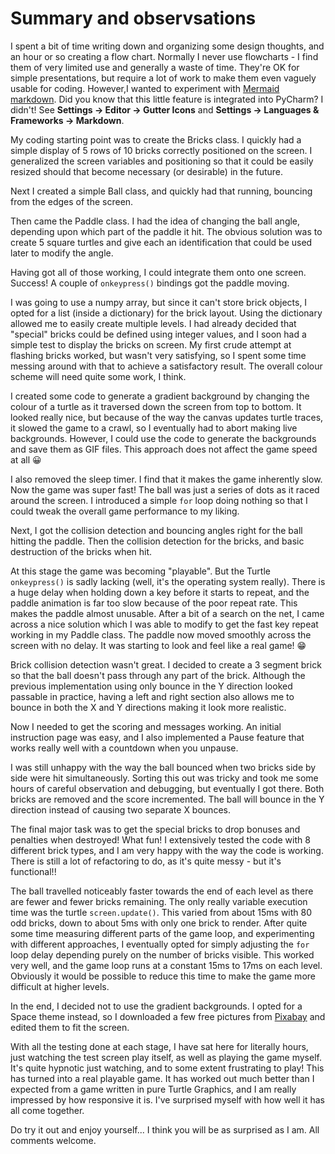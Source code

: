# Summary and observsations

I spent a bit of time writing down and organizing some design thoughts, and an hour or so creating a flow chart. Normally I never use flowcharts - I find them of very limited use and generally a waste of time. They're OK for simple presentations, but require a lot of work to make them even vaguely usable for coding. However,I wanted to experiment with <a href="https://mermaid-js.github.io/mermaid/#/">Mermaid markdown</a>. Did you know that this little feature is integrated into PyCharm? I didn't! See <b>Settings -> Editor -> Gutter Icons</b> and <b>Settings -> Languages & Frameworks -> Markdown</b>.

My coding starting point was to create the Bricks class. I quickly had a simple display of 5 rows of 10 bricks correctly positioned on the screen. I generalized the screen variables and positioning so that it could be easily resized should that become necessary (or desirable) in the future.

Next I created a simple Ball class, and quickly had that running, bouncing from the edges of the screen.

Then came the Paddle class. I had the idea of changing the ball angle, depending upon which part of the paddle it hit. The obvious solution was to create 5 square turtles and give each an identification that could be used later to modify the angle.

Having got all of those working, I could integrate them onto one screen. Success! A couple of `onkeypress()` bindings got the paddle moving.

I was going to use a numpy array, but since it can't store brick objects, I opted for a list (inside a dictionary) for the brick layout. Using the dictionary allowed me to easily create multiple levels. I had already decided that "special" bricks could be defined using integer values, and I soon had a simple test to display the bricks on screen. My first crude attempt at flashing bricks worked, but wasn't very satisfying, so I spent some time messing around with that to achieve a satisfactory result. The overall colour scheme will need quite some work, I think.

I created some code to generate a gradient background by changing the colour of a turtle as it traversed down the screen from top to bottom. It looked really nice, but because of the way the canvas updates turtle traces, it slowed the game to a crawl, so I eventually had to abort making live backgrounds. However, I could use the code to generate the backgrounds and save them as GIF files. This approach does not affect the game speed at all 😀 

I also removed the sleep timer. I find that it makes the game inherently slow. Now the game was super fast! The ball was just a series of dots as it raced around the screen. I introduced a simple `for` loop doing nothing so that I could tweak the overall game performance to my liking.

Next, I got the collision detection and bouncing angles right for the ball hitting the paddle. Then the collision detection for the bricks, and basic destruction of the bricks when hit.

At this stage the game was becoming "playable". But the Turtle `onkeypress()` is sadly lacking (well, it's the operating system really). There is a huge delay when holding down a key before it starts to repeat, and the paddle animation is far too slow because of the poor repeat rate. This makes the paddle almost unusable. After a bit of a search on the net, I came across a nice solution which I was able to modify to get the fast key repeat working in my Paddle class. The paddle now moved smoothly across the screen with no delay. It was starting to look and feel like a real game! 😁

Brick collision detection wasn't great. I decided to create a 3 segment brick so that the ball doesn't pass through any part of the brick. Although the previous implementation using only bounce in the Y direction looked passable in practice, having a left and right section also allows me to bounce in both the X and Y directions making it look more realistic.

Now I needed to get the scoring and messages working. An initial instruction page was easy, and I also implemented a Pause feature that works really well with a countdown when you unpause.

I was still unhappy with the way the ball bounced when two bricks side by side were hit simultaneously. Sorting this out was tricky and took me some hours of careful observation and debugging, but eventually I got there. Both bricks are removed and the score incremented. The ball will bounce in the Y direction instead of causing two separate X bounces.

The final major task was to get the special bricks to drop bonuses and penalties when destroyed! What fun! I extensively tested the code with 8 different brick types, and I am very happy with the way the code is working. There is still a lot of refactoring to do, as it's quite messy - but it's functional!!

The ball travelled noticeably faster towards the end of each level as there are fewer and fewer bricks remaining. The only really variable execution time was the turtle `screen.update()`. This varied from about 15ms with 80 odd bricks, down to about 5ms with only one brick to render. After quite some time measuring different parts of the game loop, and experimenting with different approaches, I eventually opted for simply adjusting the `for` loop delay depending purely on the number of bricks visible. This worked very well, and the game loop runs at a constant 15ms to 17ms on each level. Obviously it would be possible to reduce this time to make the game more difficult at higher levels.

In the end, I decided not to use the gradient backgrounds. I opted for a Space theme instead, so I downloaded a few free pictures from <a href="https://pixabay.com/">Pixabay</a> and edited them to fit the screen.

With all the testing done at each stage, I have sat here for literally hours, just watching the test screen play itself, as well as playing the game myself. It's quite hypnotic just watching, and to some extent frustrating to play! This has turned into a real playable game. It has worked out much better than I expected from a game written in pure Turtle Graphics, and I am really impressed by how responsive it is. I've surprised myself with how well it has all come together.

Do try it out and enjoy yourself... I think you will be as surprised as I am. All comments welcome.
